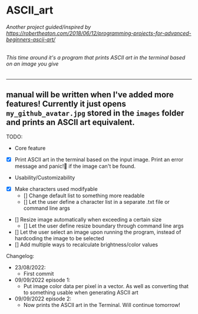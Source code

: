 # ASCII_art
###### Another project guided/inspired by https://robertheaton.com/2018/06/12/programming-projects-for-advanced-beginners-ascii-art/ 
###### This time around it's a program that prints ASCII art in the terminal based on an image you give
---
manual will be written when I've added more features! Currently it just opens `my_github_avatar.jpg` stored in the `images` folder and prints an ASCII art equivalent.
---
TODO:
* Core feature
- [x] Print ASCII art in the terminal based on the input image. Print an error message and panic!🦀 if the image can't be found.
* Usability/Customizability
- [x] Make characters used modifyable
	- [] Change default list to something more readable
	- [] Let the user define a character list in a separate .txt file or command line args
- [] Resize image automatically when exceeding a certain size
	- [] Let the user define resize boundary through command line args
- [] Let the user select an image upon running the program, instead of hardcoding the image to be selected
- [] Add multiple ways to recalculate brightness/color values

Changelog:
- 23/08/2022: 
	- First commit
- 09/09/2022 episode 1: 
	- Put image color data per pixel in a vector. As well as converting that to something usable when generating ASCII art
- 09/09/2022 episode 2:
	- Now prints the ASCII art in the Terminal. 
Will continue tomorrow!